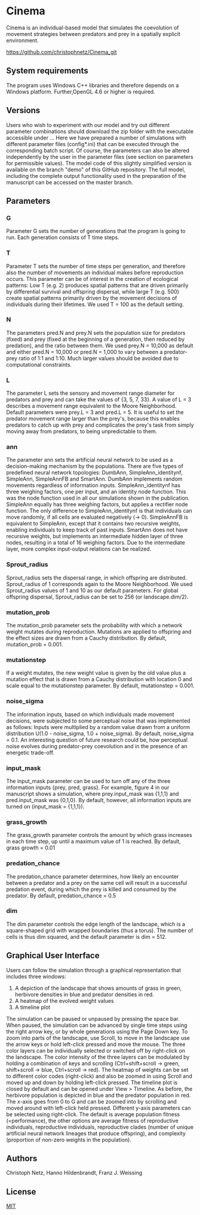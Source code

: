 # Cinema

Cinema is an individual-based model that simulates the coevolution of movement strategies between predators and prey in a spatially explicit environment. 

https://github.com/christophnetz/Cinema_git

## System requirements

The program uses Windows C++ libraries and therefore depends on a Windows platform. 
Further,OpenGL 4.6 or higher is required.


## Versions

Users who wish to experiment with our model and try out different parameter combinations should download the zip folder 
with the executable accessible under ... 
Here we have prepared a number of simulations with different parameter files (config*.ini) 
that can be executed through the corresponding batch script. Of course, the parameters can also be altered 
independently by the user in the parameter files (see section on parameters for permissible values).
The model code of this slightly simplified version is available on the branch "demo" of this GitHub repository. 
The full model, including the complete output functionality used in the preparation of the manuscript can be accessed
on the master branch.


## Parameters

### G
Parameter G sets the number of generations that the program is going to run. Each generation consists of T time steps.

### T
Parameter T sets the number of time steps per generation, and therefore also the number of movements an individual makes 
before reproduction occurs. This parameter can be of interest in the creation of ecological patterns: Low T (e.g. 2)
produces spatial patterns that are driven primarily by differential survival and offspring dispersal, while large T (e.g. 500)
create spatial patterns primarily driven by the movement decisions of individuals during their lifetimes. 
We used T = 100 as the default setting.

### N
The parameters pred.N and prey.N sets the population size for predators (fixed) and prey (fixed at the beginning of a generation, then reduced by predation),
and the ratio between them. We used prey.N = 10,000 as default and either pred.N = 10,000 or pred.N = 1,000 to vary between
a predator-prey ratio of 1:1 and 1:10. Much larger values should be avoided due to computational constraints.

### L
The parameter L sets the sensory and movement range diameter for predators and prey and can take the values of {3, 5, 7, 33}. 
A value of L = 3 describes a movement range equivalent to the Moore Neighborhood. Default parameters were prey.L = 3 and pred.L = 5. 
It is useful to set the predator movement range larger than the prey's, because this enables predators to catch up 
with prey and complicates the prey's task from simply moving away from predators, to being unpredictable to them. 

### ann
The parameter ann sets the artificial neural network to be used as a decision-making mechanism by the populations.
There are five types of predefined neural network topologies: DumbAnn, SimpleAnn_identitynf, SimpleAnn, SimpleAnnFB and
SmartAnn. DumbAnn implements random movements regardless of information inputs. SimpleAnn_identitynf has three weighing factors,
one per input, and an identity node function. This was the node function used in all our simulations shown in the publication.
SimpleAnn equally has three weighing factors, but applies a rectifier node function. The only difference to SimpleAnn_identitynf
is that individuals can move randomly, if all cells are evaluated negatively (-> 0). SimpleAnnFB is equivalent to SimpleAnn,
except that it contains two recursive weights, enabling individuals to keep track of past inputs. SmartAnn does not have recursive
weights, but implements an intermediate hidden layer of three nodes, resulting in a total of 16 weighing factors. Due to the 
intermediate layer, more complex input-output relations can be realized. 

### Sprout_radius
Sprout_radius sets the dispersal range, in which offspring are distributed. Sprout_radius of 1 corresponds again to 
the Moore Neighborhood. We used Sprout_radius values of 1 and 10 as our default parameters. For global offspring dispersal,
Sprout_radius can be set to 256 (or landscape.dim/2).

### mutation_prob
The mutation_prob parameter sets the probability with which a network weight mutates during reproduction. 
Mutations are applied to offspring and the effect sizes are drawn from a Cauchy distribution. 
By default, mutation_prob =  0.001.

### mutationstep
If a weight mutates, the new weight value is given by the old value plus a mutation effect 
that is drawn from a Cauchy distribution with location 0 and scale equal to the mutationstep parameter.
By default, mutationstep = 0.001.

### noise_sigma
The information inputs, based on which individuals made movement decisions, were subjected to some perceptual noise that 
was implemented as follows: Inputs were multiplied by a random value drawn from a uniform distribution U(1.0 - noise_sigma, 1.0 + noise_sigma).
By default, noise_sigma = 0.1. An interesting question of future research could be, how perceptual noise evolves during predator-prey coevolution and
in the presence of an energetic trade-off.

### input_mask
The input_mask parameter can be used to turn off any of the three information inputs {prey, pred, grass}.
For example, figure 4 in our manuscript shows a simulation, where prey.input_mask was {1,1,1} and pred.input_mask was {0,1,0}.
By default, however, all information inputs are turned on (input_mask = {1,1,1}). 

### grass_growth
The grass_growth parameter controls the amount by which grass increases in each time step, up until a maximum value of 1 
is reached. By default, grass growth = 0.01

### predation_chance
The predation_chance parameter determines, how likely an encounter between a predator and a prey on the same cell 
will result in a successful predation event, during which the prey is killed and consumed by the predator.
By default, predation_chance = 0.5

### dim
The dim parameter controls the edge length of the landscape, which is a square-shaped grid with wrapped boundaries (thus a torus).
The number of cells is thus dim squared, and the default parameter is dim = 512.

## Graphical User Interface
Users can follow the simulation through a graphical representation that includes three windows:
1) A depiction of the landscape that shows amounts of grass in green, herbivore densities in blue and predator densities in red.
2) A heatmap of the evolved weight values
3) A timeline plot 

The simulation can be paused or unpaused by pressing the space bar. When paused, the simulation can be advanced by 
single time steps using the right arrow key, or by whole generations using the Page Down key. To zoom into 
parts of the landscape, use Scroll, to move in the landscape use the arrow keys or hold left-click pressed and move the mouse.
The three color layers can be individually selected or switched off by right-click on the landscape. The color intensity 
of the three layers can be modulated by holding a combination of keys and scrolling (Ctrl+shift+scroll -> green, 
shift+scroll -> blue, Ctrl+scroll -> red). 
The heatmap of weights can be set to different color codes (right-click) and also be zoomed in using Scroll and moved up and down 
by holding left-click pressed. 
The timeline plot is closed by default and can be opened under View > Timeline. As before, the herbivore population 
is depicted in blue and the predator population in red. The x-axis goes from 0 to G and can be zoomed into by scrolling 
and moved around with left-click held pressed. Different y-axis parameters can be selected using right-click. The default
is average population fitness (=performance), the other options are average fitness of reproductive individuals, 
reproductive individuals, reproductive clades (number of unique artificial neural network lineages that produce offspring),
and complexity (proportion of non-zero weights in the population).


## Authors
Christoph Netz, Hanno Hildenbrandt, Franz J. Weissing

## License
[MIT](https://choosealicense.com/licenses/mit/)